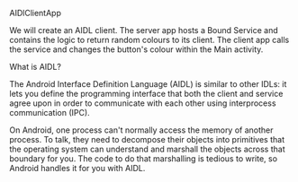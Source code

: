 AIDlClientApp

We will create an AIDL client. The server app hosts a Bound Service and contains the logic to return random colours to its client. The client app calls the service and changes 
the button's colour within the Main activity.

What is AIDL?

The Android Interface Definition Language (AIDL) is similar to other IDLs: it lets you define the programming interface that both the client and service agree upon in order to communicate
with each other using interprocess communication (IPC).

On Android, one process can't normally access the memory of another process. To talk, they need to decompose their objects into primitives that the
operating system can understand and marshall the objects across that boundary for you. The code to do that marshalling is tedious to write, so Android handles it for you with AIDL.
